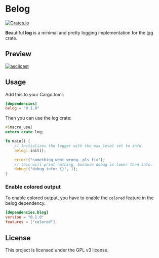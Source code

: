 # Belog

[![Crates.io](https://img.shields.io/crates/v/belog)](https://crates.io/crates/belog)

**Be**autiful **log** is a minimal and pretty logging implementation for the [log](https://crates.io/crates/log) crate.

## Preview

[![asciicast](https://asciinema.org/a/y4BiQwhmFw4FnWGEuPOOZNEl6.svg)](https://asciinema.org/a/y4BiQwhmFw4FnWGEuPOOZNEl6)

## Usage

Add this to your Cargo.toml:
```toml
[dependencies]
belog = "0.1.0"
```

Then you can use the log crate:
```rust
#[macro_use]
extern crate log;

fn main() {
	// Initializes the logger with the max_level set to info.
	belog::init();

	error!("something went wrong. pls fix");
	// this will print nothing, because debug is lower than info.
	debug!("debug info: {}", 1);
}
```

### Enable colored output

To enable colored output, you have to enable the `colored` feature in the belog dependency.
```toml
[dependencies.blog]
version = "0.1.0"
features = ["colored"]
```

## License

This project is licensed under the GPL v3 license.
